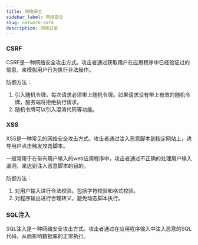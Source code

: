 ```yaml
---
title: 网络安全
sidebar_label: 网络安全
slug: network-safe
description: 网络安全
---
```


### CSRF
CSRF是一种网络安全攻击方式。攻击者通过获取用户在应用程序中已经验证过的信息，来模拟用户行为执行非法操作。

防御方法：
1. 引入随机令牌，每次请求必须带上随机令牌。如果请求没有带上有效的随机令牌，服务端将拒绝执行请求。
2. 随机令牌可以引入混淆代码等功能。

### XSS
XSS是一种常见的网络安全攻击方式。攻击者通过注入恶意脚本到指定网站上，诱导用户点击触发攻击脚本。

一般常用于在带有用户输入的web应用程序中，攻击者通过不正确的处理用户输入漏洞，来达到注入恶意脚本的目的。

防御方法：
1. 对用户输入进行合法校验。包括字符校验和格式校验。
2. 对程序输出进行合理转义，避免动态脚本执行。

### SQL注入
SQL注入是一种网络安全攻击方式。攻击者通过在应用程序输入中注入恶意的SQL代码，从而影响数据库的正常执行。
















